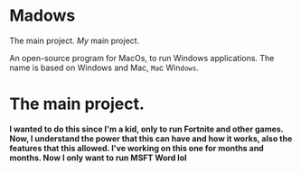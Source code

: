 # Madows
The main project. *My* main project.

An open-source program for MacOs, to run Windows applications. The name is based on Windows and Mac, `Ma`c Win`dows`.
# The main project.
**I wanted to do this since I'm a kid, only to run Fortnite and other games. Now, I understand the power that this can have and how it works, also the features that this allowed. I've working on this one for months and months. Now I only want to run MSFT Word lol**
